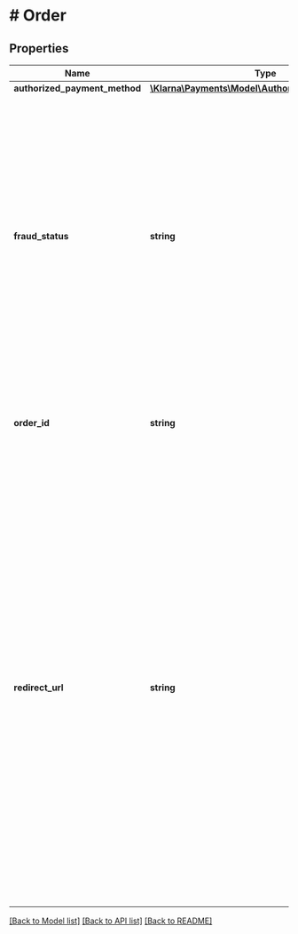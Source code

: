 # # Order

## Properties

Name | Type | Description | Notes
------------ | ------------- | ------------- | -------------
**authorized_payment_method** | [**\Klarna\Payments\Model\AuthorizedPaymentMethod**](AuthorizedPaymentMethod.md) |  | [optional]
**fraud_status** | **string** | Fraud status for the order. Either ACCEPTED or PENDING. If ACCEPTED, the order could be captured. If PENDING, please wait till you receive the notification from Klarna in the notification URL that the order has been approved. You can find additional information here. | [optional]
**order_id** | **string** | Unique order ID of the transaction. This ID will be used for all order management processes. |
**redirect_url** | **string** | URL to redirect the customer to after placing the order. This is a Klarna URL to which the merchant should redirect the customer to. Klarna will place a cookie in the customer’s browser (if redirected) and redirect the customer back to the confirmation URL provided by the merchant. This is not a mandatory step but a recommended one to improve the returning customer’s experience. It is a spontaneous step and does not harm the customer’s experience. | [optional]

[[Back to Model list]](../../README.md#models) [[Back to API list]](../../README.md#endpoints) [[Back to README]](../../README.md)
